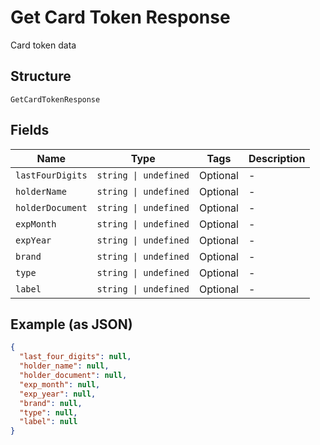 
# Get Card Token Response

Card token data

## Structure

`GetCardTokenResponse`

## Fields

| Name | Type | Tags | Description |
|  --- | --- | --- | --- |
| `lastFourDigits` | `string \| undefined` | Optional | - |
| `holderName` | `string \| undefined` | Optional | - |
| `holderDocument` | `string \| undefined` | Optional | - |
| `expMonth` | `string \| undefined` | Optional | - |
| `expYear` | `string \| undefined` | Optional | - |
| `brand` | `string \| undefined` | Optional | - |
| `type` | `string \| undefined` | Optional | - |
| `label` | `string \| undefined` | Optional | - |

## Example (as JSON)

```json
{
  "last_four_digits": null,
  "holder_name": null,
  "holder_document": null,
  "exp_month": null,
  "exp_year": null,
  "brand": null,
  "type": null,
  "label": null
}
```

